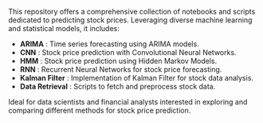 This repository offers a comprehensive collection of notebooks and scripts dedicated to predicting stock prices. Leveraging diverse machine learning and statistical models, it includes:

* **ARIMA** : Time series forecasting using ARIMA models.
* **CNN** : Stock price prediction with Convolutional Neural Networks.
* **HMM** : Stock price prediction using Hidden Markov Models.
* **RNN** : Recurrent Neural Networks for stock price forecasting.
* **Kalman Filter** : Implementation of Kalman Filter for stock data analysis.
* **Data Retrieval** : Scripts to fetch and preprocess stock data.

Ideal for data scientists and financial analysts interested in exploring and comparing different methods for stock price prediction.
